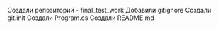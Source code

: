 Создали репозиторий - final_test_work
Добавили gitignore
Создали git.init
Cоздали Program.cs
Создали README.md


